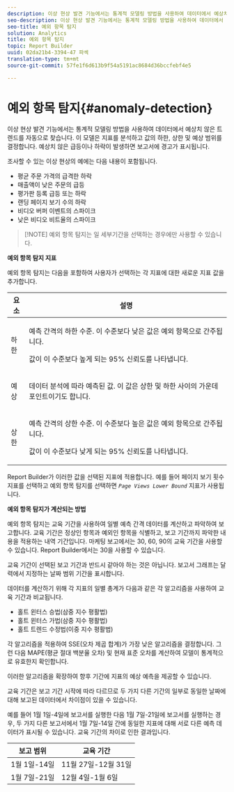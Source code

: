 ```yaml
---
description: 이상 현상 발견 기능에서는 통계적 모델링 방법을 사용하여 데이터에서 예상치 않은 트렌드를 자동으로 찾습니다. 이 모델은 지표를 분석하고 값의 하한, 상한 및 예상 범위를 결정합니다. 예상치 않은 급등이나 하락이 발생하면 보고서에 경고가 표시됩니다.
seo-description: 이상 현상 발견 기능에서는 통계적 모델링 방법을 사용하여 데이터에서 예상치 않은 트렌드를 자동으로 찾습니다. 이 모델은 지표를 분석하고 값의 하한, 상한 및 예상 범위를 결정합니다. 예상치 않은 급등이나 하락이 발생하면 보고서에 경고가 표시됩니다.
seo-title: 예외 항목 탐지
solution: Analytics
title: 예외 항목 탐지
topic: Report Builder
uuid: 02da21b4-3394-47 파섹
translation-type: tm+mt
source-git-commit: 57fe1f6d613b9f54a5191ac8684d36bccfebf4e5

---
```



# 예외 항목 탐지{#anomaly-detection}

이상 현상 발견 기능에서는 통계적 모델링 방법을 사용하여 데이터에서 예상치 않은 트렌드를 자동으로 찾습니다. 이 모델은 지표를 분석하고 값의 하한, 상한 및 예상 범위를 결정합니다. 예상치 않은 급등이나 하락이 발생하면 보고서에 경고가 표시됩니다.

조사할 수 있는 이상 현상의 예에는 다음 내용이 포함됩니다.

* 평균 주문 가격의 급격한 하락
* 매출액이 낮은 주문의 급등
* 평가판 등록 급등 또는 하락
* 랜딩 페이지 보기 수의 하락
* 비디오 버퍼 이벤트의 스파이크
* 낮은 비디오 비트율의 스파이크

> [!NOTE] 예외 항목 탐지는 일 세부기간을 선택하는 경우에만 사용할 수 있습니다.

<p class="head"> <b>예외 항목 탐지 지표</b> </p>

예외 항목 탐지는 다음을 포함하여 사용자가 선택하는 각 지표에 대한 새로운 지표 값을 추가합니다.

<table id="table_BF75FC874634498DB6632C12CBD8D533"> 
 <thead> 
  <tr> 
   <th colname="col1" class="entry"> 요소 </th> 
   <th colname="col2" class="entry"> 설명 </th> 
  </tr> 
 </thead>
 <tbody> 
  <tr> 
   <td colname="col1"> 하한 </td> 
   <td colname="col2"> <p>예측 간격의 하한 수준. 이 수준보다 낮은 값은 예외 항목으로 간주됩니다. </p> <p>값이 이 수준보다 높게 되는 95% 신뢰도를 나타냅니다. </p> </td> 
  </tr> 
  <tr> 
   <td colname="col1"> 예상 </td> 
   <td colname="col2"> <p>데이터 분석에 따라 예측된 값. 이 값은 상한 및 하한 사이의 가운데 포인트이기도 합니다. </p> </td> 
  </tr> 
  <tr> 
   <td colname="col1"> 상한 </td> 
   <td colname="col2"> <p>예측 간격의 상한 수준. 이 수준보다 높은 값은 예외 항목으로 간주됩니다. </p> <p>값이 이 수준보다 낮게 되는 95% 신뢰도를 나타냅니다. </p> </td> 
  </tr> 
 </tbody> 
</table>

Report Builder가 이러한 값을 선택된 지표에 적용합니다. 예를 들어 페이지 보기 횟수 지표를 선택하고 예외 항목 탐지를 선택하면 *`Page Views Lower Bound`* 지표가 사용됩니다.

**예외 항목 탐지가 계산되는 방법**

예외 항목 탐지는 교육 기간을 사용하여 일별 예측 간격 데이터를 계산하고 파악하여 보고합니다. 교육 기간은 정상인 항목과 예외인 항목을 식별하고, 보고 기간까지 파악한 내용을 적용하는 내역 기간입니다. 마케팅 보고에서는 30, 60, 90의 교육 기간을 사용할 수 있습니다. Report Builder에서는 30을 사용할 수 있습니다.

교육 기간이 선택된 보고 기간과 반드시 같아야 하는 것은 아닙니다. 보고서 그래프는 달력에서 지정하는 날짜 범위 기간을 표시합니다.

데이터를 계산하기 위해 각 지표의 일별 총계가 다음과 같은 각 알고리즘을 사용하여 교육 기간과 비교됩니다.

* 홀트 윈터스 승법(삼중 지수 평활법)
* 홀트 윈터스 가법(삼중 지수 평활법)
* 홀트 트렌드 수정법(이중 지수 평활법)

각 알고리즘을 적용하여 SSE(오차 제곱 합계)가 가장 낮은 알고리즘을 결정합니다. 그런 다음 MAPE(평균 절대 백분율 오차) 및 현재 표준 오차를 계산하여 모델이 통계적으로 유효한지 확인합니다.

이러한 알고리즘을 확장하여 향후 기간에 지표의 예상 예측을 제공할 수 있습니다.

교육 기간은 보고 기간 시작에 따라 다르므로 두 가지 다른 기간의 일부로 동일한 날짜에 대해 보고된 데이터에서 차이점이 있을 수 있습니다.

예를 들어 1월 1일-4일에 보고서를 실행한 다음 1월 7일-21일에 보고서를 실행하는 경우, 두 가지 다른 보고서에서 1월 7일-14일 간에 동일한 지표에 대해 서로 다른 예측 데이터가 표시될 수 있습니다. 교육 기간의 차이로 인한 결과입니다.

| 보고 범위 | 교육 기간 |
|--- |--- |
| 1월 1일-14일  | 11월 27일-12월 31일 |
| 1월 7일-21일  | 12월 4일-1월 6일 |
